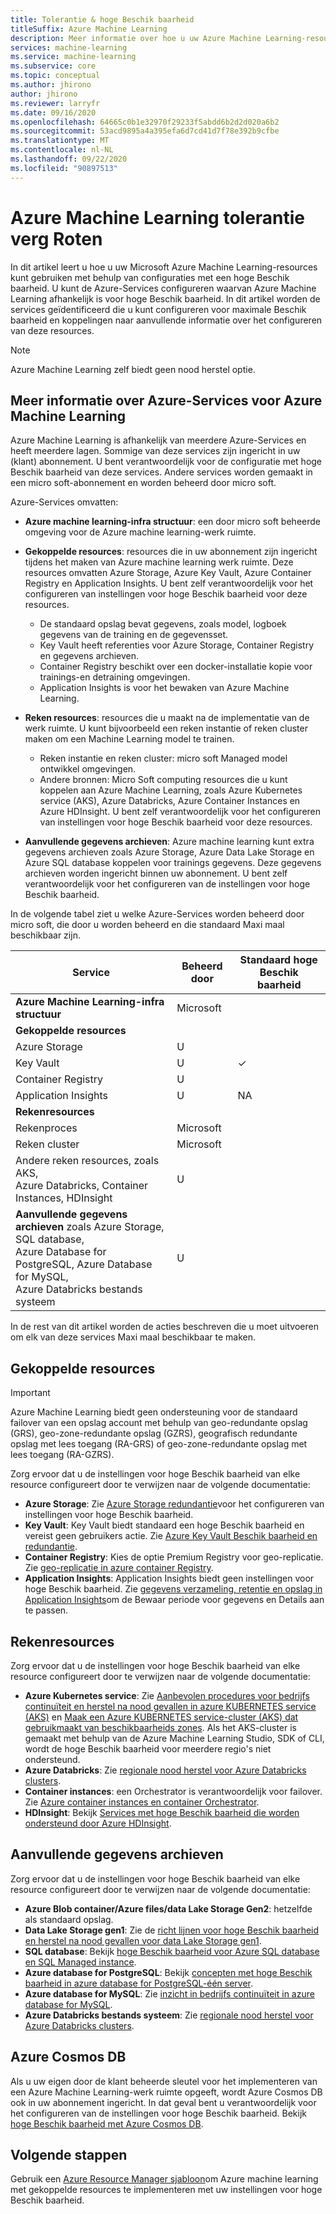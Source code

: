 ```yaml
---
title: Tolerantie & hoge Beschik baarheid
titleSuffix: Azure Machine Learning
description: Meer informatie over hoe u uw Azure Machine Learning-resources flexibeler maakt voor storingen met behulp van een configuratie met een hoge Beschik baarheid.
services: machine-learning
ms.service: machine-learning
ms.subservice: core
ms.topic: conceptual
ms.author: jhirono
author: jhirono
ms.reviewer: larryfr
ms.date: 09/16/2020
ms.openlocfilehash: 64665c0b1e32970f29233f5abdd6b2d2d020a6b2
ms.sourcegitcommit: 53acd9895a4a395efa6d7cd41d7f78e392b9cfbe
ms.translationtype: MT
ms.contentlocale: nl-NL
ms.lasthandoff: 09/22/2020
ms.locfileid: "90897513"
---
```

# <a name="increase-azure-machine-learning-resiliency"></a>Azure Machine Learning tolerantie verg Roten



In dit artikel leert u hoe u uw Microsoft Azure Machine Learning-resources kunt gebruiken met behulp van configuraties met een hoge Beschik baarheid. U kunt de Azure-Services configureren waarvan Azure Machine Learning afhankelijk is voor hoge Beschik baarheid. In dit artikel worden de services geïdentificeerd die u kunt configureren voor maximale Beschik baarheid en koppelingen naar aanvullende informatie over het configureren van deze resources.

> [!NOTE]
> Azure Machine Learning zelf biedt geen nood herstel optie.

## <a name="understand-azure-services-for-azure-machine-learning"></a>Meer informatie over Azure-Services voor Azure Machine Learning

Azure Machine Learning is afhankelijk van meerdere Azure-Services en heeft meerdere lagen. Sommige van deze services zijn ingericht in uw (klant) abonnement. U bent verantwoordelijk voor de configuratie met hoge Beschik baarheid van deze services. Andere services worden gemaakt in een micro soft-abonnement en worden beheerd door micro soft. 

Azure-Services omvatten:

* **Azure machine learning-infra structuur**: een door micro soft beheerde omgeving voor de Azure machine learning-werk ruimte.

* **Gekoppelde resources**: resources die in uw abonnement zijn ingericht tijdens het maken van Azure machine learning werk ruimte. Deze resources omvatten Azure Storage, Azure Key Vault, Azure Container Registry en Application Insights. U bent zelf verantwoordelijk voor het configureren van instellingen voor hoge Beschik baarheid voor deze resources.
  * De standaard opslag bevat gegevens, zoals model, logboek gegevens van de training en de gegevensset.
  * Key Vault heeft referenties voor Azure Storage, Container Registry en gegevens archieven.
  * Container Registry beschikt over een docker-installatie kopie voor trainings-en detraining omgevingen.
  * Application Insights is voor het bewaken van Azure Machine Learning.

* **Reken resources**: resources die u maakt na de implementatie van de werk ruimte. U kunt bijvoorbeeld een reken instantie of reken cluster maken om een Machine Learning model te trainen.
  * Reken instantie en reken cluster: micro soft Managed model ontwikkel omgevingen.
  * Andere bronnen: Micro Soft computing resources die u kunt koppelen aan Azure Machine Learning, zoals Azure Kubernetes service (AKS), Azure Databricks, Azure Container Instances en Azure HDInsight. U bent zelf verantwoordelijk voor het configureren van instellingen voor hoge Beschik baarheid voor deze resources.

* **Aanvullende gegevens archieven**: Azure machine learning kunt extra gegevens archieven zoals Azure Storage, Azure Data Lake Storage en Azure SQL database koppelen voor trainings gegevens.  Deze gegevens archieven worden ingericht binnen uw abonnement. U bent zelf verantwoordelijk voor het configureren van de instellingen voor hoge Beschik baarheid.

In de volgende tabel ziet u welke Azure-Services worden beheerd door micro soft, die door u worden beheerd en die standaard Maxi maal beschikbaar zijn.

| Service | Beheerd door | Standaard hoge Beschik baarheid |
| ----- | ----- | ----- |
| **Azure Machine Learning-infra structuur** | Microsoft | |
| **Gekoppelde resources** |
| Azure Storage | U | |
| Key Vault | U | ✓ |
| Container Registry | U | |
| Application Insights | U | NA |
| **Rekenresources** |
| Rekenproces | Microsoft |  |
| Reken cluster | Microsoft |  |
| Andere reken resources, zoals AKS, <br>Azure Databricks, Container Instances, HDInsight | U |  |
| **Aanvullende gegevens archieven** zoals Azure Storage, SQL database,<br> Azure Database for PostgreSQL, Azure Database for MySQL, <br>Azure Databricks bestands systeem | U | |

In de rest van dit artikel worden de acties beschreven die u moet uitvoeren om elk van deze services Maxi maal beschikbaar te maken.

## <a name="associated-resources"></a>Gekoppelde resources

> [!IMPORTANT]
> Azure Machine Learning biedt geen ondersteuning voor de standaard failover van een opslag account met behulp van geo-redundante opslag (GRS), geo-zone-redundante opslag (GZRS), geografisch redundante opslag met lees toegang (RA-GRS) of geo-zone-redundante opslag met lees toegang (RA-GZRS).

Zorg ervoor dat u de instellingen voor hoge Beschik baarheid van elke resource configureert door te verwijzen naar de volgende documentatie:

* **Azure Storage**: Zie [Azure Storage redundantie](https://docs.microsoft.com/azure/storage/common/storage-redundancy)voor het configureren van instellingen voor hoge Beschik baarheid.
* **Key Vault**: Key Vault biedt standaard een hoge Beschik baarheid en vereist geen gebruikers actie.  Zie [Azure Key Vault Beschik baarheid en redundantie](https://docs.microsoft.com/azure/key-vault/general/disaster-recovery-guidance).
* **Container Registry**: Kies de optie Premium Registry voor geo-replicatie. Zie [geo-replicatie in azure container Registry](https://docs.microsoft.com/azure/container-registry/container-registry-geo-replication).
* **Application Insights**: Application Insights biedt geen instellingen voor hoge Beschik baarheid. Zie [gegevens verzameling, retentie en opslag in Application Insights](https://docs.microsoft.com/azure/azure-monitor/app/data-retention-privacy#how-long-is-the-data-kept)om de Bewaar periode voor gegevens en Details aan te passen.

## <a name="compute-resources"></a>Rekenresources

Zorg ervoor dat u de instellingen voor hoge Beschik baarheid van elke resource configureert door te verwijzen naar de volgende documentatie:

* **Azure Kubernetes service**: Zie [Aanbevolen procedures voor bedrijfs continuïteit en herstel na nood gevallen in azure KUBERNETES service (AKS)](https://docs.microsoft.com/azure/aks/operator-best-practices-multi-region) en [Maak een Azure KUBERNETES service-cluster (AKS) dat gebruikmaakt van beschikbaarheids zones](https://docs.microsoft.com/azure/aks/availability-zones). Als het AKS-cluster is gemaakt met behulp van de Azure Machine Learning Studio, SDK of CLI, wordt de hoge Beschik baarheid voor meerdere regio's niet ondersteund.
* **Azure Databricks**: Zie [regionale nood herstel voor Azure Databricks clusters](https://docs.microsoft.com/azure/azure-databricks/howto-regional-disaster-recovery).
* **Container instances**: een Orchestrator is verantwoordelijk voor failover. Zie [Azure container instances en container Orchestrator](https://docs.microsoft.com/azure/container-instances/container-instances-orchestrator-relationship).
* **HDInsight**: Bekijk [Services met hoge Beschik baarheid die worden ondersteund door Azure HDInsight](https://docs.microsoft.com/azure/hdinsight/hdinsight-high-availability-components).

## <a name="additional-data-stores"></a>Aanvullende gegevens archieven

Zorg ervoor dat u de instellingen voor hoge Beschik baarheid van elke resource configureert door te verwijzen naar de volgende documentatie:

* **Azure Blob container/Azure files/data Lake Storage Gen2**: hetzelfde als standaard opslag.
* **Data Lake Storage gen1**: Zie de [richt lijnen voor hoge Beschik baarheid en herstel na nood gevallen voor data Lake Storage gen1](https://docs.microsoft.com/azure/data-lake-store/data-lake-store-disaster-recovery-guidance).
* **SQL database**: Bekijk [hoge Beschik baarheid voor Azure SQL database en SQL Managed instance](https://docs.microsoft.com/azure/sql-database/sql-database-high-availability).
* **Azure database for PostgreSQL**: Bekijk [concepten met hoge Beschik baarheid in azure database for PostgreSQL-één server](https://docs.microsoft.com/azure/postgresql/concepts-high-availability).
* **Azure database for MySQL**: Zie [inzicht in bedrijfs continuïteit in azure database for MySQL](https://docs.microsoft.com/azure/mysql/concepts-business-continuity).
* **Azure Databricks bestands systeem**: Zie [regionale nood herstel voor Azure Databricks clusters](https://docs.microsoft.com/azure/azure-databricks/howto-regional-disaster-recovery).

## <a name="azure-cosmos-db"></a>Azure Cosmos DB

Als u uw eigen door de klant beheerde sleutel voor het implementeren van een Azure Machine Learning-werk ruimte opgeeft, wordt Azure Cosmos DB ook in uw abonnement ingericht. In dat geval bent u verantwoordelijk voor het configureren van de instellingen voor hoge Beschik baarheid. Bekijk [hoge Beschik baarheid met Azure Cosmos DB](https://docs.microsoft.com/azure/cosmos-db/high-availability).

## <a name="next-steps"></a>Volgende stappen

Gebruik een [Azure Resource Manager sjabloon](https://github.com/Azure/azure-quickstart-templates/tree/master/201-machine-learning-advanced)om Azure machine learning met gekoppelde resources te implementeren met uw instellingen voor hoge Beschik baarheid.
